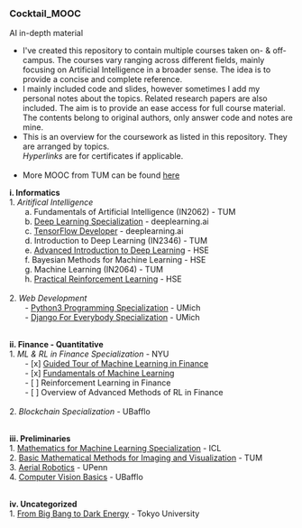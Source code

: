 ### Cocktail_MOOC
AI in-depth material

* I've created this repository to contain multiple courses taken on- & off- campus.
The courses vary ranging across different fields,
mainly focusing on Artificial Intelligence in a broader sense.
The idea is to provide a concise and complete reference.
* I mainly included code and slides, however sometimes I add my personal notes about
the topics. Related research papers are also included. The aim is to provide an ease access for full course material. 
The contents belong to original authors, only answer code and notes are mine.
* This is an overview for the coursework as listed in this repository. They are arranged by topics.<br>
*Hyperlinks* are for certificates if applicable.<br><br>
* More MOOC from TUM can be found [here](https://github.com/ila/tum)

**i. Informatics**<br>
	1. *Aritifical Intelligence*<br>
		&nbsp;&nbsp;&nbsp;&nbsp;&nbsp;&nbsp;
		a. Fundamentals of Artificial Intelligence (IN2062) - TUM<br>
		&nbsp;&nbsp;&nbsp;&nbsp;&nbsp;&nbsp;
		b. [Deep Learning Specialization](https://www.coursera.org/account/accomplishments/specialization/certificate/UU7YPUS2FUCL) - deeplearning.ai<br>
		&nbsp;&nbsp;&nbsp;&nbsp;&nbsp;&nbsp;
		c. [TensorFlow Developer](https://www.coursera.org/account/accomplishments/specialization/certificate/EK5Q8S7TP4ZD) - deeplearning.ai<br>
		&nbsp;&nbsp;&nbsp;&nbsp;&nbsp;&nbsp;
		d. Introduction to Deep Learning (IN2346) - TUM<br>
		&nbsp;&nbsp;&nbsp;&nbsp;&nbsp;&nbsp;
		e. [Advanced Introduction to Deep Learning](https://www.coursera.org/account/accomplishments/certificate/AXNZG8HUSLGL) - HSE<br>
		&nbsp;&nbsp;&nbsp;&nbsp;&nbsp;&nbsp;
		f. Bayesian Methods for Machine Learning - HSE<br>
		&nbsp;&nbsp;&nbsp;&nbsp;&nbsp;&nbsp;
		g. Machine Learning (IN2064) - TUM<br>&nbsp;&nbsp;&nbsp;&nbsp;&nbsp;&nbsp;
		h. [Practical Reinforcement Learning](https://www.coursera.org/account/accomplishments/certificate/QYE6W8S3EM7H) - HSE<br><br>
	2. *Web Development*<br>
		&nbsp;&nbsp;&nbsp;&nbsp;&nbsp;&nbsp;
		- [Python3 Programming Specialization](https://www.coursera.org/account/accomplishments/specialization/certificate/SQ2UMK99Z8E4) - UMich<br>
		&nbsp;&nbsp;&nbsp;&nbsp;&nbsp;&nbsp;
		- [Django For Everybody Specialization](https://www.coursera.org/account/accomplishments/certificate/W8LVWJNX9V9T) - UMich<br><br>

**ii. Finance - Quantitative**<br>
	1. *ML & RL in Finance Specialization* - NYU<br>
		&nbsp;&nbsp;&nbsp;&nbsp;&nbsp;&nbsp;
		- [x] [Guided Tour of Machine Learning in Finance](https://www.coursera.org/account/accomplishments/certificate/3EMSN5EZ37EG)<br>
		&nbsp;&nbsp;&nbsp;&nbsp;&nbsp;&nbsp;
		- [x] [Fundamentals of Machine Learning](https://www.coursera.org/account/accomplishments/certificate/4ZGX5JSD64NZ)<br>
		&nbsp;&nbsp;&nbsp;&nbsp;&nbsp;&nbsp;
		- [ ] Reinforcement Learning in Finance<br>
		&nbsp;&nbsp;&nbsp;&nbsp;&nbsp;&nbsp;
		- [ ] Overview of Advanced Methods of RL in Finance<br><br>
	2. *Blockchain Specialization* - UBafflo<br><br>
	
**iii. Preliminaries**<br>
       1. [Mathematics for Machine Learning Specialization]() - ICL<br>
	   2. [Basic Mathematical Methods for Imaging and Visualization](https://drive.google.com/file/d/1h6AB4W14plh4un0i0D6JOgA4m_AX1R4r/view?usp=sharing) - TUM<br>
       3. [Aerial Robotics](https://www.coursera.org/account/accomplishments/certificate/KQF9XTUWNYPE) - UPenn<br>
       4. [Computer Vision Basics](https://www.coursera.org/account/accomplishments/certificate/6Z8PVV6AEANE) - UBafflo<br><br>

**iv. Uncategorized**<br>
       1. [From Big Bang to Dark Energy](https://www.coursera.org/account/accomplishments/certificate/TDHAA7PDHNTA) - Tokyo University
